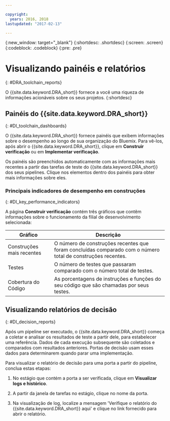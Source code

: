 ```yaml
---

copyright:
  years: 2016, 2018
lastupdated: "2017-02-13"

---
```


{:new_window: target="_blank"}
{:shortdesc: .shortdesc}
{:screen: .screen}
{:codeblock: .codeblock}
{:pre: .pre}

# Visualizando painéis e relatórios
{: #DRA_toolchain_reports}

O {{site.data.keyword.DRA_short}} fornece a você uma riqueza de informações acionáveis sobre os seus projetos.
{:shortdesc}

## Painéis do {{site.data.keyword.DRA_short}}    
{: #DI_toolchain_dashboards}

O {{site.data.keyword.DRA_short}} fornece painéis que exibem informações sobre o desempenho ao longo de sua organização do Bluemix. Para vê-los,
após abrir o {{site.data.keyword.DRA_short}}, clique em **Construir verificação** ou em **Implementar
verificação**.

Os painéis são preenchidos automaticamente com as informações mais recentes a partir das tarefas de teste do {{site.data.keyword.DRA_short}} dos
seus pipelines. Clique nos elementos dentro dos painéis para obter mais informações sobre eles.

### Principais indicadores de desempenho em construções    
{: #DI_key_performance_indicators}

A página **Construir verificação** contém três gráficos que contêm informações sobre o funcionamento da filial de desenvolvimento
selecionada:

<table>
<thead>
<tr>
<th>Gráfico</th>
<th>Descrição</th>
</tr>
</thead>

<tbody>
<tr>
<td>Construções mais recentes</td>
<td>O número de construções recentes que foram concluídas comparado com o número total de construções recentes.</td>
</tr>
<tr>
<td>Testes</td>
<td>O número de testes que passaram comparado com o número total de testes.</td>
</tr>
<tr>
<td>Cobertura do Código</td>
<td>As porcentagens de instruções e funções do seu código que são chamadas por seus testes.</td>
</tr>
</tbody></table>

## Visualizando relatórios de decisão    
{: #DI_decision_reports}

Após um pipeline ser executado, o {{site.data.keyword.DRA_short}} começa a coletar e analisar os resultados de teste a partir dele, para estabelecer uma referência. Dados de cada execução subsequente são coletados e comparados com resultados anteriores. Portas de decisão usam esses dados para determinarem quando
parar uma implementação. 

Para visualizar o relatório de decisão para uma porta a partir do pipeline, conclua estas etapas:

   1. No estágio que contém a porta a ser verificada, clique em **Visualizar logs e histórico**.

   2. A partir da janela de tarefas no estágio, clique no nome da porta.

   3. Na visualização de log, localize a mensagem 'Verifique o relatório do {{site.data.keyword.DRA_short}} aqui' e clique no link fornecido para abrir
o relatório.
